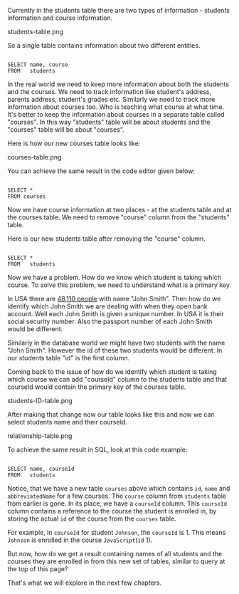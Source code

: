 Currently in the students table there are two types of information - students information and course information.

<image containerClasses="flex justify-center" imageClasses="h-72">students-table.png</image>

So a single table contains information about two different entities.

<codeblock language="sql" dbName="students1.db" type="lesson">
<code>
SELECT name, course
FROM   students
</code>
</codeblock>

In the real world we need to keep more information about both the students and the courses.
We need to track information like student's address, parents address, student's grades etc.
Similarly we need to track more information about courses too. Who is teaching what course
at what time.  It's better to keep the information about courses in a separate table called "courses".
In this way "students" table will be about students and the "courses" table will be about "courses".

Here is how our new courses table looks like:

<image containerClasses="flex justify-center" imageClasses="h-72">courses-table.png</image>

You can achieve the same result in the code editor given below:

<codeblock language="sql" dbName="students2-v4.db" displayDbOnly="true" type="lesson">
<code>
SELECT *
FROM courses
</code>
</codeblock>

Now we have course information at two places - at the students table and at the courses table.
We need to remove "course" column from the "students" table.

Here is our new students table after removing the "course" column.

<codeblock language="sql" dbName="students2-v5.db" displayDbOnly="true" type="lesson">
<code>
SELECT *
FROM   students
</code>
</codeblock>

Now we have a problem. How do we know which student is taking which course.
To solve this problem, we need to understand what is a primary key.

In USA there are [48,110 people](http://howmanyofme.com/people/john_smith/) with name "John Smith".
Then how do we identify which John Smith we are dealing with when they open bank account.
Well each John Smith is given a unique number. In USA it is their social security number.
Also the passport number of each John Smith would be different.

Similarly in the database world we might have two students with the name "John Smith".
However the id of these two students would be different. In our students table "id"
is the first column.

Coming back to the issue of how do we identify which student is taking which course we can
add "courseId" column to the students table and that courseId would contain the primary key of
the courses table.

<image containerClasses="flex justify-center" imageClasses="h-72">students-ID-table.png</image>

After making that change now our table looks like this and now we can select students name
and their courseId.

<image>relationship-table.png</image>

To achieve the same result in SQL,
look at this code example:

<codeblock language="sql" dbName="students2-v1.db" focusTableBeforeRun="courses" type="lesson">
<code>
SELECT name, courseId
FROM   students
</code>
</codeblock>

Notice, that we have a new table `courses` above which contains `id`, `name` and `abbreviatedName` for a few courses. The `course` column from `students` table from earlier is gone. In its place, we have a `courseId` column. This `courseId` column contains a reference to the course the student is enrolled in, by storing the actual `id` of the course from the `courses` table.

For example, in `courseId` for student `Johnson`, the `courseId` is 1. This means `Johnson` is enrolled in the course `JavaScript`(`id` 1).


But now, how do we get a result containing names of all students and the courses they are enrolled in from this new set of tables, similar to query at the top of this page?

That's what we will explore in the next few chapters.




